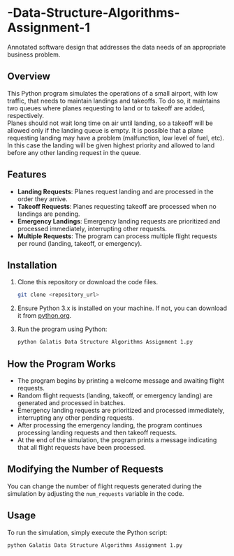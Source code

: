 # -Data-Structure-Algorithms-Assignment-1
Annotated software design that addresses the  data needs of an appropriate business problem.

## Overview

This Python program simulates the operations of a small airport, with low traffic, that needs to maintain landings and takeoffs. To do so, it maintains two queues where planes requesting to land or to takeoff are added, respectively.  
Planes should not wait long time on air until landing, so a takeoff will be allowed only if the 
landing queue is empty. 
It is possible that a plane requesting landing may have a problem (malfunction, low level of 
fuel, etc). In this case the landing will be given highest priority and allowed to land before any 
other landing request in the queue. 

## Features
- **Landing Requests**: Planes request landing and are processed in the order they arrive.
- **Takeoff Requests**: Planes requesting takeoff are processed when no landings are pending.
- **Emergency Landings**: Emergency landing requests are prioritized and processed immediately, interrupting other requests.
- **Multiple Requests**: The program can process multiple flight requests per round (landing, takeoff, or emergency).
  
## Installation

1. Clone this repository or download the code files.

    ```bash
    git clone <repository_url>
    ```

2. Ensure Python 3.x is installed on your machine. If not, you can download it from [python.org](https://www.python.org/).

3. Run the program using Python:

    ```bash
    python Galatis Data Structure Algorithms Assignment 1.py
    ```

## How the Program Works

- The program begins by printing a welcome message and awaiting flight requests.
- Random flight requests (landing, takeoff, or emergency landing) are generated and processed in batches.
- Emergency landing requests are prioritized and processed immediately, interrupting any other pending requests.
- After processing the emergency landing, the program continues processing landing requests and then takeoff requests.
- At the end of the simulation, the program prints a message indicating that all flight requests have been processed.

## Modifying the Number of Requests

You can change the number of flight requests generated during the simulation by adjusting the `num_requests` variable in the code.

## Usage

To run the simulation, simply execute the Python script:

```bash
python Galatis Data Structure Algorithms Assignment 1.py
